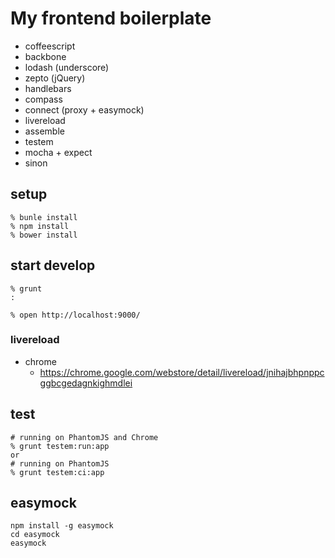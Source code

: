 # My frontend boilerplate

* coffeescript
* backbone
* lodash (underscore)
* zepto (jQuery)
* handlebars
* compass
* connect (proxy + easymock)
* livereload
* assemble
* testem
* mocha + expect
* sinon

## setup

```
% bunle install
% npm install
% bower install
```

## start develop

```
% grunt
:

% open http://localhost:9000/
```

### livereload

* chrome
  * https://chrome.google.com/webstore/detail/livereload/jnihajbhpnppcggbcgedagnkighmdlei

## test

```
# running on PhantomJS and Chrome
% grunt testem:run:app
or
# running on PhantomJS
% grunt testem:ci:app
```

## easymock

```
npm install -g easymock
cd easymock
easymock
```
